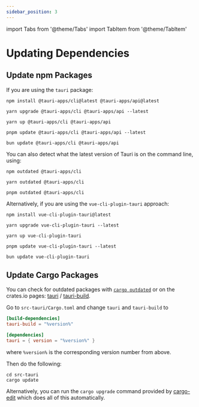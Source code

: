 ```yaml
---
sidebar_position: 3
---
```


import Tabs from '@theme/Tabs'
import TabItem from '@theme/TabItem'

# Updating Dependencies

## Update npm Packages

If you are using the `tauri` package:

<Tabs groupId="package-manager">
  <TabItem value="npm">

```shell
npm install @tauri-apps/cli@latest @tauri-apps/api@latest
```

  </TabItem>
  <TabItem value="Yarn Classic">

```shell
yarn upgrade @tauri-apps/cli @tauri-apps/api --latest
```

  </TabItem>
  <TabItem value="Yarn Berry">

```shell
yarn up @tauri-apps/cli @tauri-apps/api
```

  </TabItem>
  <TabItem value="pnpm">

```shell
pnpm update @tauri-apps/cli @tauri-apps/api --latest
```

  </TabItem>
  <TabItem value="bun">

```shell
bun update @tauri-apps/cli @tauri-apps/api
```

  </TabItem>
</Tabs>

You can also detect what the latest version of Tauri is on the command line, using:

<Tabs groupId="package-manager">
  <TabItem value="npm">

```shell
npm outdated @tauri-apps/cli
```

  </TabItem>
  <TabItem value="Yarn">

```shell
yarn outdated @tauri-apps/cli
```

  </TabItem>
  <TabItem value="pnpm">

```shell
pnpm outdated @tauri-apps/cli
```

  </TabItem>
</Tabs>

Alternatively, if you are using the `vue-cli-plugin-tauri` approach:

<Tabs groupId="package-manager">
  <TabItem value="npm">

```shell
npm install vue-cli-plugin-tauri@latest
```

  </TabItem>
  <TabItem value="Yarn Classic">

```shell
yarn upgrade vue-cli-plugin-tauri --latest
```

  </TabItem>
  <TabItem value="Yarn Berry">

```shell
yarn up vue-cli-plugin-tauri
```

  </TabItem>
  <TabItem value="pnpm">

```shell
pnpm update vue-cli-plugin-tauri --latest
```

  </TabItem>
  <TabItem value="bun">

```shell
bun update vue-cli-plugin-tauri
```

  </TabItem>
</Tabs>

## Update Cargo Packages

You can check for outdated packages with [`cargo outdated`] or on the crates.io pages: [tauri] / [tauri-build].

Go to `src-tauri/Cargo.toml` and change `tauri` and `tauri-build` to

```toml
[build-dependencies]
tauri-build = "%version%"

[dependencies]
tauri = { version = "%version%" }
```

where `%version%` is the corresponding version number from above. <!-- TODO: (You can just use the `MAJOR.MINOR`) version, like `0.9`. -->

Then do the following:

```shell
cd src-tauri
cargo update
```

Alternatively, you can run the `cargo upgrade` command provided by [cargo-edit] which does all of this automatically.

[`cargo outdated`]: https://github.com/kbknapp/cargo-outdated
[tauri]: https://crates.io/crates/tauri/versions
[tauri-build]: https://crates.io/crates/tauri-build/versions
[cargo-edit]: https://github.com/killercup/cargo-edit
